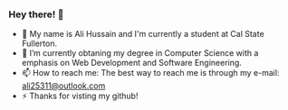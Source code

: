 ### Hey there! 👋
- 🔭 My name is Ali Hussain and I'm currently a student at Cal State Fullerton.
- 🌱 I’m currently obtaning my degree in Computer Science with a emphasis on Web Development and Software Engineering.
- 📫 How to reach me: The best way to reach me is through my e-mail: ali25311@outlook.com
- ⚡ Thanks for visting my github!
<!--
**ali25311/ali25311** is a ✨ _special_ ✨ repository because its `README.md` (this file) appears on your GitHub profile.

Here are some ideas to get you started:

- 🔭 I’m currently working on ...
- 🌱 I’m currently learning ...
- 👯 I’m looking to collaborate on ...
- 🤔 I’m looking for help with ...
- 💬 Ask me about ...
- 📫 How to reach me: ...
- 😄 Pronouns: ...
- ⚡ Fun fact: ...
-->
